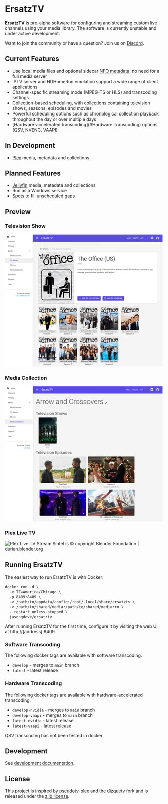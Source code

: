 # ErsatzTV

**ErsatzTV** is pre-alpha software for configuring and streaming custom live channels using your media library. The software is currently unstable and under active development.

Want to join the community or have a question? Join us on [Discord](https://discord.gg/hHaJm3yGy6).

## Current Features

- Use local media files and optional sidecar [NFO metadata](https://kodi.wiki/view/NFO_files); no need for a full media server
- IPTV server and HDHomeRun emulation support a wide range of client applications
- Channel-specific streaming mode (MPEG-TS or HLS) and transcoding settings
- Collection-based scheduling, with collections containing television shows, seasons, episodes and movies
- Powerful scheduling options such as chronological collection playback throughout the day or over multiple days
- [Hardware-accelerated transcoding](#Hardware Transcoding) options (QSV, NVENC, VAAPI)

## In Development

- [Plex](https://www.plex.tv/) media, metadata and collections
  
## Planned Features

- [Jellyfin](https://jellyfin.org/) media, metadata and collections 
- Run as a Windows service
- Spots to fill unscheduled gaps

## Preview

### Television Show

![Television Show](docs/television-show.png)

### Media Collection

![Media Collection](docs/media-collection.png)

### Plex Live TV

![Plex Live TV Stream](docs/plex-live-tv-stream.png)
Sintel is © copyright Blender Foundation | durian.blender.org

## Running ErsatzTV

The easiest way to run ErsatzTV is with Docker:

```
docker run -d \
  -e TZ=America/Chicago \
  -p 8409:8409 \
  -v /path/to/appdata/config:/root/.local/share/ersatztv \
  -v /path/to/shared/media:/path/to/shared/media:ro \
  --restart unless-stopped \
  jasongdove/ersatztv
```

After running ErsatzTV for the first time, configure it by visiting the web UI at http://[address]:8409.

### Software Transcoding

The following docker tags are available with software transcoding:

* `develop` - merges to `main` branch
* `latest` - latest release

### Hardware Transcoding

The following docker tags are available with hardware-accelerated transcoding:

* `develop-nvidia` - merges to `main` branch
* `develop-vaapi` - merges to `main` branch
* `latest-nvidia` - latest release
* `latest-vaapi` - latest release

QSV transcoding has not been tested in docker.

## Development

See [development documentation](docs/development.md).

## License

This project is inspired by [pseudotv-plex](https://github.com/DEFENDORe/pseudotv) and
the [dizquetv](https://github.com/vexorian/dizquetv) fork and is released under the [zlib license](LICENSE).
